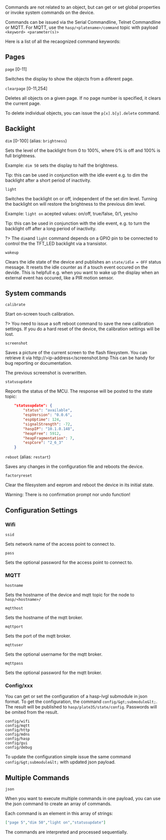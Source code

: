 Commands are not related to an object, but can get or set global properties or invoke system commands on the device.

Commands can be issued via the Serial Commandline, Telnet Commandline or MQTT.
For MQTT, use the `hasp/<platename>/command` topic with payload `<keyword> <parameter(s)>`

Here is a list of all the recaognized command keywords:

## Pages

`page` [0-11]

Switches the display to show the objects from a diferent page.

`clearpage` [0-11,254]

Deletes all objects on a given page. If no page number is specified, it clears the current page.

To delete individual objects, you can issue the `p[x].b[y].delete` command.

## Backlight

`dim` [0-100] (alias: `brightness`)

Sets the level of the backlight from 0 to 100%, where 0% is off and 100% is full brightness.

Example: `dim 50` sets the display to half the brightness.

Tip: this can be used in conjunction with the idle event e.g. to dim the backlight after a short period of inactivity.

`light`

Switches the backlight on or off, independent of the set dim level.
Turning the backlight on will restore the brightness to the previous dim level.

Example: `light on` acepted values: on/off, true/false, 0/1, yes/no

Tip: this can be used in conjunction with the idle event, e.g. to turn the backlight off after a long period of inactivity.

?> The `dim`and `light` command depends on a GPIO pin to be connected to control the the TFT_LED backlight via a transistor.

`wakeup`

Clears the idle state of the device and publishes an `state/idle = OFF` status message. It resets the idle counter as if a touch event occured on the devide. This is helpfull e.g. when you want to wake up the display when an external event has occured, like a PIR motion sensor.

## System commands

`calibrate`

Start on-screen touch calibration.

?> You need to issue a soft reboot command to save the new calibration settings. If you do a hard reset of the device, the calibration settings will be lost.

`screenshot`

Saves a picture of the current screen to the flash filesystem. You can retrieve it via http://&gt;ip-address&lt;/screenshot.bmp
This can be handy for bug reporting or documentation.

The previous screenshot is overwritten.

`statusupdate`

Reports the status of the MCU. The response will be posted to the state topic:
```json
    "statusupdate": {
        "status": "available",
        "espVersion": "0.0.6",
        "espUptime": 124,
        "signalStrength": -72,
        "haspIP": "10.1.0.148",
        "heapFree": 5912,
        "heapFragmentation": 7,
        "espCore": "2_6_3"
    }
```

`reboot` (alias: `restart`)

Saves any changes in the configuration file and reboots the device.

`factoryreset`

Clear the filesystem and eeprom and reboot the device in its initial state.

Warning: There is no confirmation prompt nor undo function!

## Configuration Settings

### Wifi

`ssid`

Sets network name of the access point to connect to.

`pass`

Sets the optional password for the access point to connect to.

### MQTT

`hostname`

Sets the hostname of the device and mqtt topic for the node to `hasp/<hostname>/`

`mqtthost`

Sets the hostname of the mqtt broker.

`mqttport`

Sets the port of the mqtt broker.

`mqttuser`

Sets the optional username for the mqtt broker.

`mqttpass`

Sets the optional password for the mqtt broker.

### Config/xxx

You can get or set the configuration of a hasp-lvgl submodule in json format.
To get the configuration, the command `config/&gt;submodule&lt;`. 
The result will be published to `hasp/plate35/state/config`. Passwords will be omited from the result.

```
config/wifi
config/mqtt
config/http
config/mdns
config/hasp
config/gui
config/debug
```

To update the configuration simple issue the same command `config/&gt;submodule&lt;` with updated json payload.

## Multiple Commands

`json`

When you want to execute multiple commands in one payload, you can use the json command to create an array of commands.

Each command is an element in this array of strings:

```json
["page 5","dim 50","light on","statusupdate"]
```

The commands are interpreted and processed sequentially.